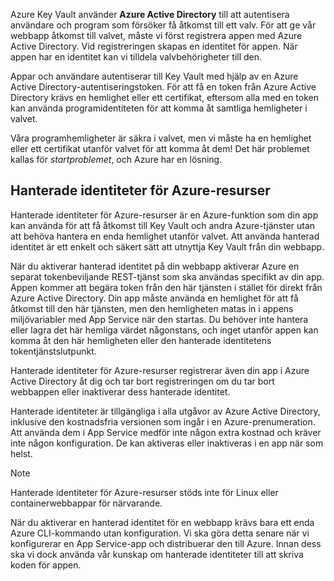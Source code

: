 Azure Key Vault använder **Azure Active Directory** till att autentisera användare och program som försöker få åtkomst till ett valv. För att ge vår webbapp åtkomst till valvet, måste vi först registrera appen med Azure Active Directory. Vid registreringen skapas en identitet för appen. När appen har en identitet kan vi tilldela valvbehörigheter till den.

Appar och användare autentiserar till Key Vault med hjälp av en Azure Active Directory-autentiseringstoken. För att få en token från Azure Active Directory krävs en hemlighet eller ett certifikat, eftersom alla med en token kan använda programidentiteten för att komma åt samtliga hemligheter i valvet.

Våra programhemligheter är säkra i valvet, men vi måste ha en hemlighet eller ett certifikat utanför valvet för att komma åt dem! Det här problemet kallas för *startproblemet*, och Azure har en lösning.

## <a name="managed-identities-for-azure-resources"></a>Hanterade identiteter för Azure-resurser

Hanterade identiteter för Azure-resurser är en Azure-funktion som din app kan använda för att få åtkomst till Key Vault och andra Azure-tjänster utan att behöva hantera en enda hemlighet utanför valvet. Att använda hanterad identitet är ett enkelt och säkert sätt att utnyttja Key Vault från din webbapp.

När du aktiverar hanterad identitet på din webbapp aktiverar Azure en separat tokenbeviljande REST-tjänst som ska användas specifikt av din app. Appen kommer att begära token från den här tjänsten i stället för direkt från Azure Active Directory. Din app måste använda en hemlighet för att få åtkomst till den här tjänsten, men den hemligheten matas in i appens miljövariabler med App Service när den startas. Du behöver inte hantera eller lagra det här hemliga värdet någonstans, och inget utanför appen kan komma åt den här hemligheten eller den hanterade identitetens tokentjänstslutpunkt.

Hanterade identiteter för Azure-resurser registrerar även din app i Azure Active Directory åt dig och tar bort registreringen om du tar bort webbappen eller inaktiverar dess hanterade identitet.

Hanterade identiteter är tillgängliga i alla utgåvor av Azure Active Directory, inklusive den kostnadsfria versionen som ingår i en Azure-prenumeration. Att använda dem i App Service medför inte någon extra kostnad och kräver inte någon konfiguration. De kan aktiveras eller inaktiveras i en app när som helst.

> [!NOTE]
> Hanterade identiteter för Azure-resurser stöds inte för Linux eller containerwebbappar för närvarande.

När du aktiverar en hanterad identitet för en webbapp krävs bara ett enda Azure CLI-kommando utan konfiguration. Vi ska göra detta senare när vi konfigurerar en App Service-app och distribuerar den till Azure. Innan dess ska vi dock använda vår kunskap om hanterade identiteter till att skriva koden för appen.